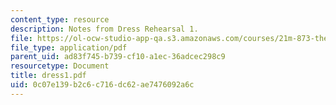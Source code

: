 ```yaml
---
content_type: resource
description: Notes from Dress Rehearsal 1.
file: https://ol-ocw-studio-app-qa.s3.amazonaws.com/courses/21m-873-theater-arts-topics-suburbia-january-iap-2008/0c07e139b2c6c716dc62ae7476092a6c_dress1.pdf
file_type: application/pdf
parent_uid: ad83f745-b739-cf10-a1ec-36adcec298c9
resourcetype: Document
title: dress1.pdf
uid: 0c07e139-b2c6-c716-dc62-ae7476092a6c
---
```

